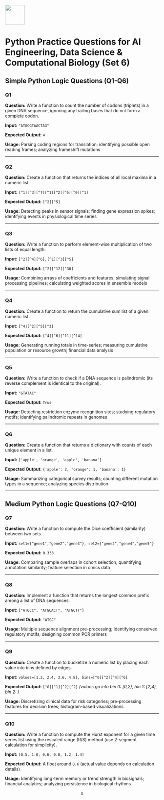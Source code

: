 <img src="https://r2cdn.perplexity.ai/pplx-full-logo-primary-dark%402x.png" style="height:64px;margin-right:32px"/>

# Python Practice Questions for AI Engineering, Data Science \& Computational Biology (Set 6)

## Simple Python Logic Questions (Q1-Q6)

### Q1

**Question:** Write a function to count the number of codons (triplets) in a given DNA sequence, ignoring any trailing bases that do not form a complete codon.

**Input:** `"ATGCGTAACTAG"`

**Expected Output:** `4`

**Usage:** Parsing coding regions for translation; identifying possible open reading frames; analyzing frameshift mutations

***

### Q2

**Question:** Create a function that returns the indices of all local maxima in a numeric list.

**Input:** `[^1][^3][^7][^1][^2][^6][^0][^1]`

**Expected Output:** `[^2][^5]`

**Usage:** Detecting peaks in sensor signals; finding gene expression spikes; identifying events in physiological time series

***

### Q3

**Question:** Write a function to perform element-wise multiplication of two lists of equal length.

**Input:** `[^2][^4][^6]`, `[^1][^3][^5]`

**Expected Output:** `[^2][^12][^30]`

**Usage:** Combining arrays of coefficients and features; simulating signal processing pipelines; calculating weighted scores in ensemble models

***

### Q4

**Question:** Create a function to return the cumulative sum list of a given numeric list.

**Input:** `[^4][^2][^5][^3]`

**Expected Output:** `[^4][^6][^11][^14]`

**Usage:** Generating running totals in time-series; measuring cumulative population or resource growth; financial data analysis

***

### Q5

**Question:** Write a function to check if a DNA sequence is palindromic (its reverse complement is identical to the original).

**Input:** `"GTATAC"`

**Expected Output:** `True`

**Usage:** Detecting restriction enzyme recognition sites; studying regulatory motifs; identifying palindromic repeats in genomes

***

### Q6

**Question:** Create a function that returns a dictionary with counts of each unique element in a list.

**Input:** `['apple', 'orange', 'apple', 'banana']`

**Expected Output:** `{'apple': 2, 'orange': 1, 'banana': 1}`

**Usage:** Summarizing categorical survey results; counting different mutation types in a sequence; analyzing species distribution

***

## Medium Python Logic Questions (Q7-Q10)

### Q7

**Question:** Write a function to compute the Dice coefficient (similarity) between two sets.

**Input:** `set1={"gene1","gene2","gene3"}, set2={"gene2","gene4","gene5"}`

**Expected Output:** `0.333`

**Usage:** Comparing sample overlaps in cohort selection; quantifying annotation similarity; feature selection in omics data

***

### Q8

**Question:** Implement a function that returns the longest common prefix among a list of DNA sequences.

**Input:** `["ATGCC", "ATGCACT", "ATGCTT"]`

**Expected Output:** `"ATGC"`

**Usage:** Multiple sequence alignment pre-processing; identifying conserved regulatory motifs; designing common PCR primers

***

### Q9

**Question:** Create a function to bucketize a numeric list by placing each value into bins defined by edges.

**Input:** `values=[1.2, 2.4, 3.6, 4.8], bins=[^0][^2][^4][^6]`

**Expected Output:** `[^0][^1][^2][^2]`
*(values go into bin 0: [0,2), bin 1: [2,4), bin 2: )*

**Usage:** Discretizing clinical data for risk categories; pre-processing features for decision trees; histogram-based visualizations

***

### Q10

**Question:** Write a function to compute the Hurst exponent for a given time series list using the rescaled range (R/S) method (use 2-segment calculation for simplicity).

**Input:** `[0.5, 1.0, 0.6, 0.8, 1.2, 1.4]`

**Expected Output:** A float around `0.6` (actual value depends on calculation details)

**Usage:** Identifying long-term memory or trend strength in biosignals; financial analytics; analyzing persistence in biological rhythms

<div align="center">⁂</div>

[^1]: projects.python_web

[^2]: programming.python_libraries

